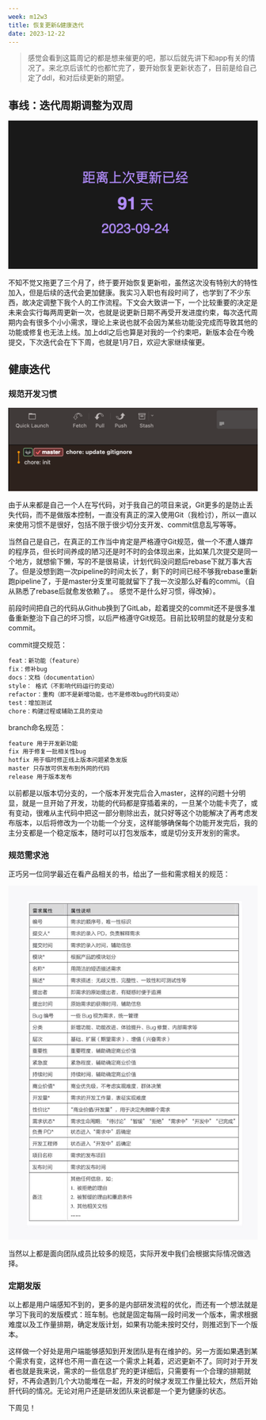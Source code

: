 ```yaml
---
week: m12w3
title: 恢复更新&健康迭代
date: 2023-12-22
---
```



> 感觉会看到这篇周记的都是想来催更的吧，那以后就先讲下和app有关的情况了。来北京后该忙的也都忙完了，要开始恢复更新状态了，目前是给自己定了ddl，和对后续更新的期望。
> 

## 事线：迭代周期调整为双周

![Alt text](./assets/m12w3-3.png)

不知不觉又拖更了三个月了，终于要开始恢复更新啦，虽然这次没有特别大的特性加入，但是后续的迭代会更加健康。我实习入职也有段时间了，也学到了不少东西，故决定调整下我个人的工作流程。下文会大致讲一下，一个比较重要的决定是未来会实行每两周更新一次，也就是说更新日期不再受开发进度约束，每次迭代周期内会有很多个小小需求，理论上来说也就不会因为某些功能没完成而导致其他的功能或修复也无法上线。加上ddl之后也算是对我的一个约束吧，新版本会在今晚提交，下次迭代会在下下周，也就是1月7日，欢迎大家继续催更。


## 健康迭代

### 规范开发习惯


![Alt text](./assets/m12w3-1.png)

由于从来都是自己一个人在写代码，对于我自己的项目来说，Git更多的是防止丢失代码，而不是做版本控制，一直没有真正的深入使用Git（我检讨），所以一直以来使用习惯不是很好，包括不限于很少切分支开发、commit信息乱写等等。

当然自己是自己，在真正的工作当中肯定是严格遵守Git规范，做一个不遭人嫌弃的程序员，但长时间养成的陋习还是时不时的会体现出来，比如某几次提交是同一个地方，就想偷下懒，写的不是很易读，计划代码没问题后rebase下就万事大吉了。但是没想到跑一次pipeline的时间太长了，剩下的时间已经不够我rebase重新跑pipeline了，于是master分支里可能就留下了我一次没那么好看的commi。（自从熟悉了rebase后就愈发依赖了。。 感觉不是什么好习惯，得改掉）。

前段时间把自己的代码从Github换到了GitLab，趁着提交的commit还不是很多准备重新整治下自己的坏习惯，以后严格遵守Git规范。目前比较明显的就是分支和commit。

commit提交规范：

```swift
feat：新功能（feature）
fix：修补bug
docs：文档（documentation）
style： 格式（不影响代码运行的变动）
refactor：重构（即不是新增功能，也不是修改bug的代码变动）
test：增加测试
chore：构建过程或辅助工具的变动
```

branch命名规范：

```swift
feature 用于开发新功能
fix 用于修复一批相关性bug
hotfix 用于临时修正线上版本问题紧急发版
master 只存放可供发布到外网的代码
release 用于版本发布
```

以前都是以版本切分支的，一个版本开发完后合入master，这样的问题十分明显，就是一旦开始了开发，功能的代码都是穿插着来的，一旦某个功能卡壳了，或有变动，很难从主代码中把这一部分剔除出去，就只好等这个功能解决了再考虑发布版本，以后将修改为一个功能一个分支，这样能够确保每个功能开发完后，我的主分支都是一个稳定版本，随时可以打包发版本，或是切分支开发别的需求。

### 规范需求池

正巧另一位同学最近在看产品相关的书，给出了一些和需求相关的规范：

![Alt text](./assets/m12w3-2.png)

当然以上都是面向团队成员比较多的规范，实际开发中我们会根据实际情况做选择。

### 定期发版

以上都是用户端感知不到的，更多的是内部研发流程的优化，而还有一个想法就是学习下我司的发版模式：班车制。也就是固定每隔一段时间发一个版本，需求根据难度以及工作量排期，确定发版计划，如果有功能未按时交付，则推迟到下一个版本。

这样做一个好处是用户端能够感知到开发团队是有在维护的。另一方面如果遇到某个需求有变，这样也不用一直在这一个需求上耗着，迟迟更新不了。同时对于开发者也就是我来说，需求的一些信息扩充的更详细后，只需要有一个合理的排期就好，不再会遇到几个大功能堆在一起，开发的时候才发现工作量比较大，然后开始肝代码的情况。无论对用户还是研发团队来说都是一个更为健康的状态。

下周见！
